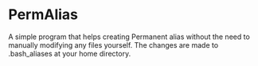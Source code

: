 # PermAlias
A simple program that helps creating Permanent alias without the need to manually modifying any files yourself. The changes are made to .bash_aliases at your home directory.
